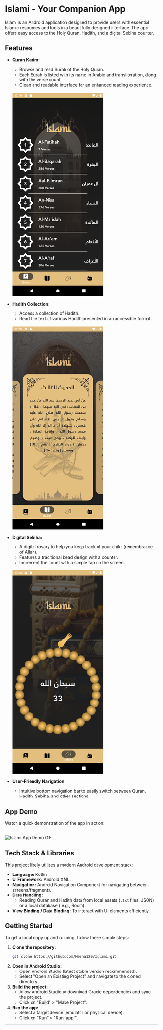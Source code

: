 # Islami - Your Companion App

Islami is an Android application designed to provide users with essential Islamic resources and
tools in a beautifully designed interface. The app offers easy access to the Holy Quran, Hadith, and
a digital Sebiha counter.

## Features

* **Quran Karim:**
    * Browse and read Surah of the Holy Quran.
    * Each Surah is listed with its name in Arabic and transliteration, along with the verse count.
    * Clean and readable interface for an enhanced reading experience.
    <br/>
    <img src="screenshots/quran_screenshot.png" alt="Quran Screen" width="300"/>
    <br/>

* **Hadith Collection:**
    * Access a collection of Hadith.
    * Read the text of various Hadith presented in an accessible format.
    <br/>
    <img src="screenshots/hadith_screenshot.png" alt="Hadith Screen" width="300" />
    <br/>

* **Digital Sebiha:**
    * A digital rosary to help you keep track of your dhikr (remembrance of Allah).
    * Features a traditional bead design with a counter.
    * Increment the count with a simple tap on the screen.
    <br/>
    <img src="screenshots/sebiha_screenshot.png" alt="Sebiha Screen" width="300"/>
    <br/>

* **User-Friendly Navigation:**
    * Intuitive bottom navigation bar to easily switch between Quran, Hadith, Sebiha, and other
      sections.

## App Demo

Watch a quick demonstration of the app in action:

<br/>
<img src="screenshots/islami_app_screen_record.gif" alt="Islami App Demo GIF" width="300"/>
<br/>

## Tech Stack & Libraries

This project likely utilizes a modern Android development stack:

* **Language:** Kotlin
* **UI Framework:** Android XML.
* **Navigation:** Android Navigation Component for navigating between screens/fragments.
* **Data Handling:**
    * Reading Quran and Hadith data from local assets (`.txt` files, JSON) or a local database (
      e.g., Room).
* **View Binding / Data Binding:** To interact with UI elements efficiently.

## Getting Started

To get a local copy up and running, follow these simple steps:

1. **Clone the repository:**
   ```bash
   git clone https://github.com/Menna120/Islami.git
   ```
2. **Open in Android Studio:**
    * Open Android Studio (latest stable version recommended).
    * Select "Open an Existing Project" and navigate to the cloned directory.
3. **Build the project:**
    * Allow Android Studio to download Gradle dependencies and sync the project.
    * Click on "Build" > "Make Project".
4. **Run the app:**
    * Select a target device (emulator or physical device).
    * Click on "Run" > "Run 'app'".

---

